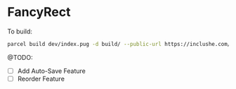 # FancyRect

To build:

```bash
parcel build dev/index.pug -d build/ --public-url https://inclushe.com/fancyrect
```

@TODO:

- [ ] Add Auto-Save Feature
- [ ] Reorder Feature